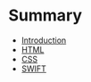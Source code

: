 # Summary

* [Introduction](README.md)
* [HTML](HTML/README.md)
* [CSS](CSS/README.md)
* [SWIFT](SWIFT)

